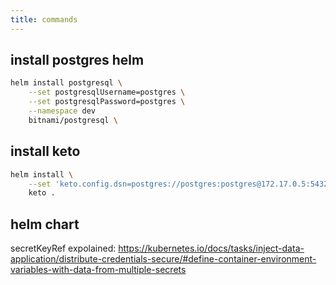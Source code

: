 ```yaml
---
title: commands
---
```


## install postgres helm

```bash
helm install postgresql \
    --set postgresqlUsername=postgres \
    --set postgresqlPassword=postgres \
    --namespace dev
    bitnami/postgresql \
```

## install keto

```bash
helm install \
    --set 'keto.config.dsn=postgres://postgres:postgres@172.17.0.5:5432/postgres' \
    keto .
```

## helm chart

secretKeyRef expolained:
<https://kubernetes.io/docs/tasks/inject-data-application/distribute-credentials-secure/#define-container-environment-variables-with-data-from-multiple-secrets>
